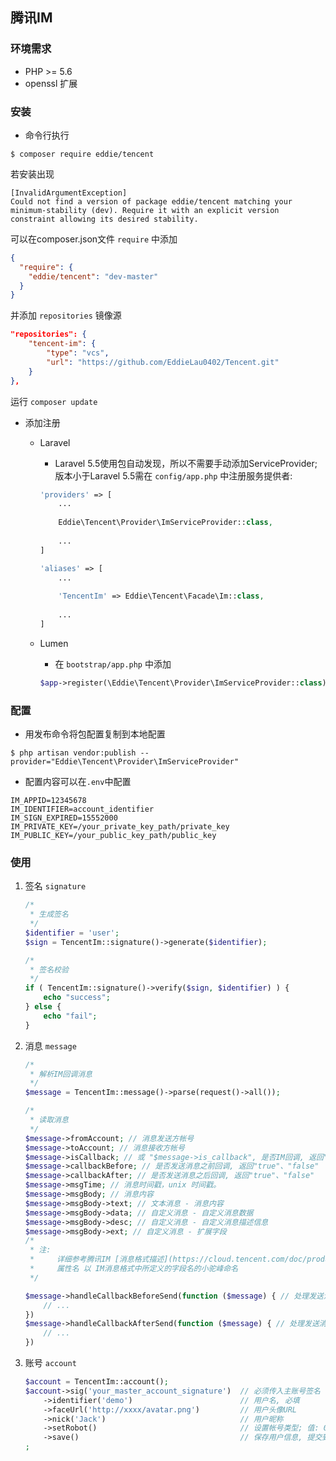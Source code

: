 ## 腾讯IM ##

### 环境需求

- PHP >= 5.6
- openssl 扩展



### 安装

+ 命令行执行

```shell
$ composer require eddie/tencent
```

若安装出现
```shell
[InvalidArgumentException]
Could not find a version of package eddie/tencent matching your minimum-stability (dev). Require it with an explicit version constraint allowing its desired stability.
```

可以在composer.json文件 `require` 中添加 

```json
{
  "require": {
    "eddie/tencent": "dev-master"
  }
}
```
并添加 `repositories` 镜像源
```json
"repositories": {
    "tencent-im": {
        "type": "vcs",
        "url": "https://github.com/EddieLau0402/Tencent.git"
    }
},
```

运行 ```composer update```



+ 添加注册
    - Laravel
        * Laravel 5.5使用包自动发现，所以不需要手动添加ServiceProvider; 版本小于Laravel 5.5需在 `config/app.php` 中注册服务提供者:

        ```php
        'providers' => [
            ...
            
            Eddie\Tencent\Provider\ImServiceProvider::class,
            
            ...
        ]
        
        'aliases' => [
            ...
            
            'TencentIm' => Eddie\Tencent\Facade\Im::class,
            
            ...
        ]
        ```
    
    - Lumen
        * 在 `bootstrap/app.php` 中添加
        ```php
        $app->register(\Eddie\Tencent\Provider\ImServiceProvider::class);
        ```



### 配置

+ 用发布命令将包配置复制到本地配置

```shell
$ php artisan vendor:publish --provider="Eddie\Tencent\Provider\ImServiceProvider"
```

+ 配置内容可以在`.env`中配置

```shell
IM_APPID=12345678
IM_IDENTIFIER=account_identifier
IM_SIGN_EXPIRED=15552000
IM_PRIVATE_KEY=/your_private_key_path/private_key
IM_PUBLIC_KEY=/your_public_key_path/public_key
```


### 使用

1. 签名 `signature` 
    ```php
    /*
     * 生成签名
     */
    $identifier = 'user';
    $sign = TencentIm::signature()->generate($identifier);
    
    /*
     * 签名校验
     */
    if ( TencentIm::signature()->verify($sign, $identifier) ) {
        echo "success";
    } else {
        echo "fail";
    }
    ```

2. 消息 `message`
    ```php
    /*
     * 解析IM回调消息
     */
    $message = TencentIm::message()->parse(request()->all());
    
    /*
     * 读取消息
     */
    $message->fromAccount; // 消息发送方帐号
    $message->toAccount; // 消息接收方帐号
    $message->isCallback; // 或 "$message->is_callback", 是否IM回调, 返回"true"、"false"
    $message->callbackBefore; // 是否发送消息之前回调, 返回"true"、"false"
    $message->callbackAfter; // 是否发送消息之后回调, 返回"true"、"false"
    $message->msgTime; // 消息时间戳，unix 时间戳。
    $message->msgBody; // 消息内容
    $message->msgBody->text; // 文本消息 - 消息内容
    $message->msgBody->data; // 自定义消息 - 自定义消息数据
    $message->msgBody->desc; // 自定义消息 - 自定义消息描述信息
    $message->msgBody->ext; // 自定义消息 - 扩展字段
    /*
     * 注:
     *     详细参考腾讯IM [消息格式描述](https://cloud.tencent.com/doc/product/269/%E6%B6%88%E6%81%AF%E6%A0%BC%E5%BC%8F%E6%8F%8F%E8%BF%B0)
     *     属性名 以 IM消息格式中所定义的字段名的小驼峰命名
     */
    
    $message->handleCallbackBeforeSend(function ($message) { // 处理发送消息之前回调
        // ...
    })
    $message->handleCallbackAfterSend(function ($message) { // 处理发送消息之后回调
        // ...
    })
    ```
    
3. 账号 `account`
    ```php
    $account = TencentIm::account();
    $account->sig('your_master_account_signature')  // 必须传入主账号签名 "sig"
        ->identifier('demo')                        // 用户名, 必填
        ->faceUrl('http://xxxx/avatar.png')         // 用户头像URL
        ->nick('Jack')                              // 用户昵称
        ->setRobot()                                // 设置帐号类型; 值: 0->表示普通帐号, 1->表示机器人帐号
        ->save()                                    // 保存用户信息, 提交到IM
    ;
    ```